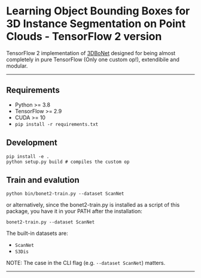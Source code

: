 # Learning Object Bounding Boxes for 3D Instance Segmentation on Point Clouds - TensorFlow 2 version

TensorFlow 2 implementation of [3DBoNet][1] designed for being almost completely in pure TensorFlow (Only one custom op!), extendibile and modular.

---

## Requirements

- Python >= 3.8
- TensorFlow >= 2.9
- CUDA >= 10
- `pip install -r requirements.txt`

## Development

```
pip install -e .
python setup.py build # compiles the custom op
```

## Train and evalution

```
python bin/bonet2-train.py --dataset ScanNet
```

or alternatively, since the bonet2-train.py is installed as a script of this package, you have it in your PATH after the installation:

```
bonet2-train.py --dataset ScanNet
```

The built-in datasets are:

- `ScanNet`
- `S3Dis`

NOTE: The case in the CLI flag (e.g. `--dataset ScanNet`) matters.

---

[1]: https://arxiv.org/abs/1906.01140 "Learning Object Bounding Boxes for 3D Instance Segmentation on Point Clouds - Bo Yang, Jianan Wang, Ronald Clark, Qingyong Hu, Sen Wang, Andrew Markham, Niki Trigoni. 2019."
